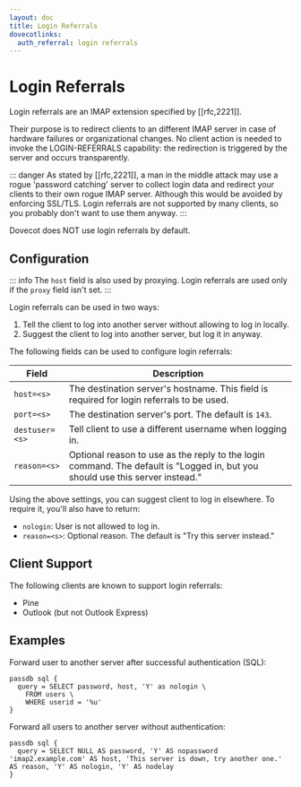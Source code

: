 ```yaml
---
layout: doc
title: Login Referrals
dovecotlinks:
  auth_referral: login referrals
---
```


# Login Referrals

Login referrals are an IMAP extension specified by [[rfc,2221]].

Their purpose is to redirect clients to an different IMAP server in case
of hardware failures or organizational changes. No client action is needed
to invoke the LOGIN-REFERRALS capability: the redirection is triggered by
the server and occurs transparently.

::: danger
As stated by [[rfc,2221]], a man in the middle attack may use a rogue
'password catching' server to collect login data and redirect your clients
to their own rogue IMAP server. Although this would be avoided by enforcing
SSL/TLS. Login referrals are not supported by many clients, so you
probably don't want to use them anyway.
:::

Dovecot does NOT use login referrals by default.

## Configuration

::: info
The `host` field is also used by proxying. Login referrals are used
only if the `proxy` field isn't set.
:::

Login referrals can be used in two ways:

1. Tell the client to log into another server without allowing to log in
   locally.
2. Suggest the client to log into another server, but log it in anyway.

The following fields can be used to configure login referrals:

| Field | Description |
| ----- | ----------- |
| `host=<s>` | The destination server's hostname. This field is required for login referrals to be used. |
| `port=<s>` | The destination server's port. The default is `143`. |
| `destuser=<s>` | Tell client to use a different username when logging in. |
| `reason=<s>` | Optional reason to use as the reply to the login command. The default is "Logged in, but you should use this server instead." |

Using the above settings, you can suggest client to log in elsewhere. To
require it, you'll also have to return:

* `nologin`: User is not allowed to log in.
* `reason=<s>`: Optional reason. The default is "Try this server instead."

## Client Support

The following clients are known to support login referrals:

* Pine
* Outlook (but not Outlook Express)

## Examples

Forward user to another server after successful authentication (SQL):

```[dovecot.conf]
passdb sql {
  query = SELECT password, host, 'Y' as nologin \
    FROM users \
    WHERE userid = '%u'
}
```

Forward all users to another server without authentication:

```[dovecot.conf]
passdb sql {
  query = SELECT NULL AS password, 'Y' AS nopassword 'imap2.example.com' AS host, 'This server is down, try another one.' AS reason, 'Y' AS nologin, 'Y' AS nodelay
}
```
